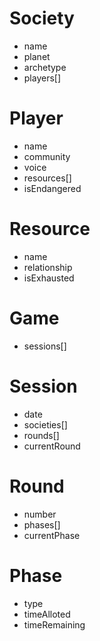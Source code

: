 # Society
- name
- planet
- archetype
- players[]

# Player
- name
- community
- voice
- resources[]
- isEndangered

# Resource
- name
- relationship
- isExhausted

# Game
- sessions[]

# Session
- date
- societies[]
- rounds[]
- currentRound


# Round
- number
- phases[]
- currentPhase

# Phase
- type
- timeAlloted
- timeRemaining

